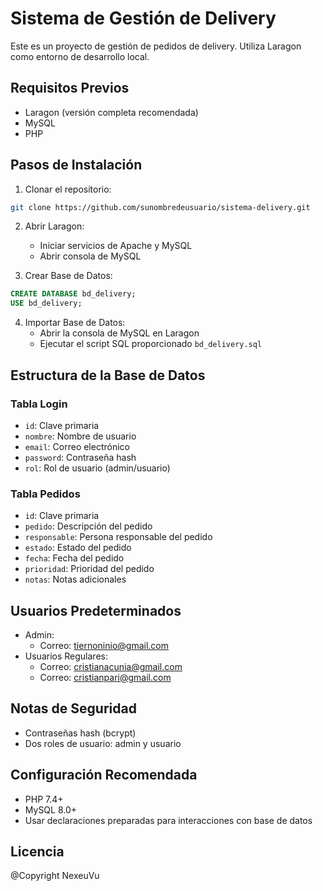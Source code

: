 # Sistema de Gestión de Delivery
Este es un proyecto de gestión de pedidos de delivery. Utiliza Laragon como entorno de desarrollo local.
## Requisitos Previos
- Laragon (versión completa recomendada)
- MySQL
- PHP

## Pasos de Instalación

1. Clonar el repositorio:
```bash
git clone https://github.com/sunombredeusuario/sistema-delivery.git
```

2. Abrir Laragon:
   - Iniciar servicios de Apache y MySQL
   - Abrir consola de MySQL

3. Crear Base de Datos:
```sql
CREATE DATABASE bd_delivery;
USE bd_delivery;
```

4. Importar Base de Datos:
   - Abrir la consola de MySQL en Laragon
   - Ejecutar el script SQL proporcionado `bd_delivery.sql`

## Estructura de la Base de Datos

### Tabla Login
- `id`: Clave primaria
- `nombre`: Nombre de usuario
- `email`: Correo electrónico
- `password`: Contraseña hash
- `rol`: Rol de usuario (admin/usuario)

### Tabla Pedidos
- `id`: Clave primaria
- `pedido`: Descripción del pedido
- `responsable`: Persona responsable del pedido
- `estado`: Estado del pedido
- `fecha`: Fecha del pedido
- `prioridad`: Prioridad del pedido
- `notas`: Notas adicionales

## Usuarios Predeterminados
- Admin: 
  - Correo: tiernoninio@gmail.com
- Usuarios Regulares:
  - Correo: cristianacunia@gmail.com
  - Correo: cristianpari@gmail.com

## Notas de Seguridad
- Contraseñas hash (bcrypt)
- Dos roles de usuario: admin y usuario

## Configuración Recomendada
- PHP 7.4+
- MySQL 8.0+
- Usar declaraciones preparadas para interacciones con base de datos

## Licencia
@Copyright NexeuVu
